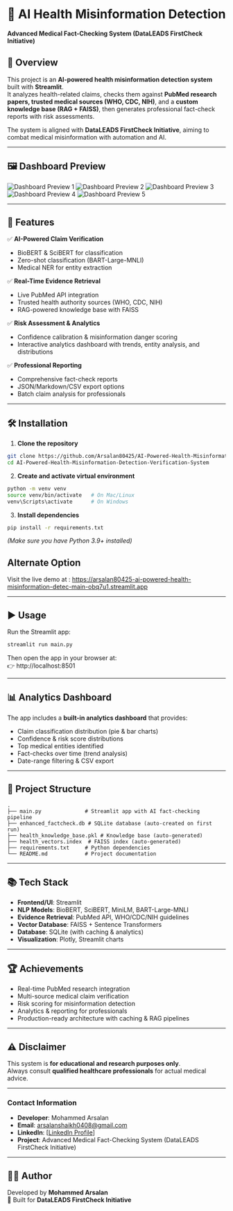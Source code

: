 # 🏥 AI Health Misinformation Detection  
**Advanced Medical Fact-Checking System (DataLEADS FirstCheck Initiative)**  

## 📌 Overview  
This project is an **AI-powered health misinformation detection system** built with **Streamlit**.  
It analyzes health-related claims, checks them against **PubMed research papers, trusted medical sources (WHO, CDC, NIH)**, and a **custom knowledge base (RAG + FAISS)**, then generates professional fact-check reports with risk assessments.  

The system is aligned with **DataLEADS FirstCheck Initiative**, aiming to combat medical misinformation with automation and AI.  

---

## 🖼️ Dashboard Preview

![Dashboard Preview 1](https://raw.githubusercontent.com/Arsalan80425/AI-Powered-Health-Misinformation-Detection-Verification-System/refs/heads/master/preview1.png)
![Dashboard Preview 2](https://raw.githubusercontent.com/Arsalan80425/AI-Powered-Health-Misinformation-Detection-Verification-System/refs/heads/master/preview2.png)
![Dashboard Preview 3](https://raw.githubusercontent.com/Arsalan80425/AI-Powered-Health-Misinformation-Detection-Verification-System/refs/heads/master/preview3.png)
![Dashboard Preview 4](https://raw.githubusercontent.com/Arsalan80425/AI-Powered-Health-Misinformation-Detection-Verification-System/refs/heads/master/preview4.png)
![Dashboard Preview 5](https://raw.githubusercontent.com/Arsalan80425/AI-Powered-Health-Misinformation-Detection-Verification-System/refs/heads/master/preview5.png)

---

## 🚀 Features  
✅ **AI-Powered Claim Verification**  
- BioBERT & SciBERT for classification  
- Zero-shot classification (BART-Large-MNLI)  
- Medical NER for entity extraction  

✅ **Real-Time Evidence Retrieval**  
- Live PubMed API integration  
- Trusted health authority sources (WHO, CDC, NIH)  
- RAG-powered knowledge base with FAISS  

✅ **Risk Assessment & Analytics**  
- Confidence calibration & misinformation danger scoring  
- Interactive analytics dashboard with trends, entity analysis, and distributions  

✅ **Professional Reporting**  
- Comprehensive fact-check reports  
- JSON/Markdown/CSV export options  
- Batch claim analysis for professionals  

---

## 🛠️ Installation  

1. **Clone the repository**  
```bash
git clone https://github.com/Arsalan80425/AI-Powered-Health-Misinformation-Detection-Verification-System.git
cd AI-Powered-Health-Misinformation-Detection-Verification-System
```

2. **Create and activate virtual environment**  
```bash
python -m venv venv
source venv/bin/activate   # On Mac/Linux
venv\Scripts\activate      # On Windows
```

3. **Install dependencies**  
```bash
pip install -r requirements.txt
```

*(Make sure you have Python 3.9+ installed)*  

## Alternate Option
Visit the live demo at : https://arsalan80425-ai-powered-health-misinformation-detec-main-obq7u1.streamlit.app

---

## ▶️ Usage  

Run the Streamlit app:  
```bash
streamlit run main.py
```

Then open the app in your browser at:  
👉 http://localhost:8501  

---

## 📊 Analytics Dashboard  
The app includes a **built-in analytics dashboard** that provides:  
- Claim classification distribution (pie & bar charts)  
- Confidence & risk score distributions  
- Top medical entities identified  
- Fact-checks over time (trend analysis)  
- Date-range filtering & CSV export  

---

## 📂 Project Structure  
```
.
├── main.py              # Streamlit app with AI fact-checking pipeline
├── enhanced_factcheck.db # SQLite database (auto-created on first run)
├── health_knowledge_base.pkl # Knowledge base (auto-generated)
├── health_vectors.index  # FAISS index (auto-generated)
├── requirements.txt     # Python dependencies
└── README.md            # Project documentation
```

---

## 📚 Tech Stack  
- **Frontend/UI**: Streamlit  
- **NLP Models**: BioBERT, SciBERT, MiniLM, BART-Large-MNLI  
- **Evidence Retrieval**: PubMed API, WHO/CDC/NIH guidelines  
- **Vector Database**: FAISS + Sentence Transformers  
- **Database**: SQLite (with caching & analytics)  
- **Visualization**: Plotly, Streamlit charts  

---

## 🏆 Achievements  
- Real-time PubMed research integration  
- Multi-source medical claim verification  
- Risk scoring for misinformation detection  
- Analytics & reporting for professionals  
- Production-ready architecture with caching & RAG pipelines  

---

## ⚠️ Disclaimer  
This system is **for educational and research purposes only**.  
Always consult **qualified healthcare professionals** for actual medical advice.  


---

### Contact Information
- **Developer**: Mohammed Arsalan
- **Email**: arsalanshaikh0408@gmail.com
- **LinkedIn**: [[LinkedIn Profile](http://www.linkedin.com/in/mohammed-arsalan-58543a305)]
- **Project**: Advanced Medical Fact-Checking System (DataLEADS FirstCheck Initiative)

---

## 👨‍💻 Author  
Developed by **Mohammed Arsalan**  
🎯 Built for **DataLEADS FirstCheck Initiative**  

